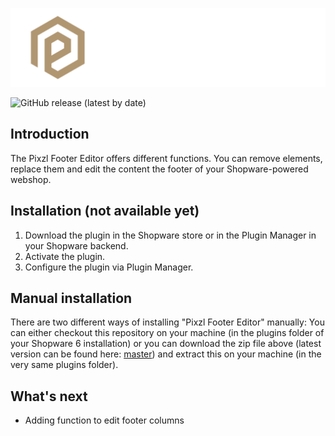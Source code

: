 <p align="center">
   <img src="/github/assets/logo.png">
</p>

![GitHub release (latest by date)](https://img.shields.io/github/v/release/Pixzl/PixzlFooterEditor)

## Introduction
The Pixzl Footer Editor offers different functions. You can remove elements, replace them and edit the content the footer of your Shopware-powered webshop.

## Installation (not available yet)
1.  Download the plugin in the Shopware store or in the Plugin Manager in your Shopware backend.
2.  Activate the plugin.
3.  Configure the plugin via Plugin Manager.

## Manual installation
There are two different ways of installing "Pixzl Footer Editor" manually:
You can either checkout this repository on your machine (in the plugins folder of your Shopware 6 installation) or you can download the zip file above (latest version can be found here: [master](https://github.com/drieken/PixzlFooterEditor/archive/master.zip)) and extract this on your machine (in the very same plugins folder).

## What's next
-  Adding function to edit footer columns
